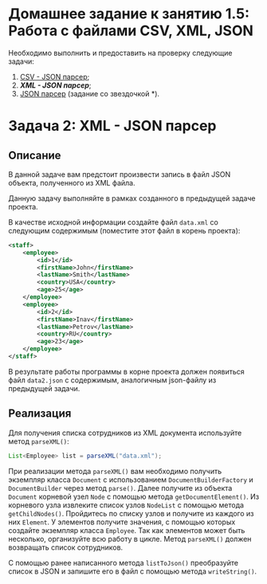 # Домашнее задание к занятию 1.5: Работа с файлами CSV, XML, JSON

Необходимо выполнить и предоставить на проверку следующие задачи:

1. [CSV - JSON парсер](https://github.com/vOrzee/javacore.hw1.5_WorkingWith_CSV_XML_JSON_files/tree/task1.CSV-JSON-parser#%D0%B7%D0%B0%D0%B4%D0%B0%D1%87%D0%B0-1-csv---json-%D0%BF%D0%B0%D1%80%D1%81%D0%B5%D1%80);
2. ***XML - JSON парсер***;
3. [JSON парсер](https://github.com/vOrzee/javacore.hw1.5_WorkingWith_CSV_XML_JSON_files/tree/task3.JSON-parser#%D0%B7%D0%B0%D0%B4%D0%B0%D1%87%D0%B0-3-json-%D0%BF%D0%B0%D1%80%D1%81%D0%B5%D1%80-%D1%81%D0%BE-%D0%B7%D0%B2%D0%B5%D0%B7%D0%B4%D0%BE%D1%87%D0%BA%D0%BE%D0%B9-) (задание со звездочкой *).

# Задача 2: XML - JSON парсер

## Описание
В данной задаче вам предстоит произвести запись в файл JSON объекта, полученного из XML файла.

Данную задачу выполняйте в рамках созданного в предыдущей задаче проекта.

В качестве исходной информации создайте файл `data.xml` со следующим содержимым (поместите этот файл в корень проекта):
```xml
<staff>
    <employee>
        <id>1</id>
        <firstName>John</firstName>
        <lastName>Smith</lastName>
        <country>USA</country>
        <age>25</age>
    </employee>
    <employee>
        <id>2</id>
        <firstName>Inav</firstName>
        <lastName>Petrov</lastName>
        <country>RU</country>
        <age>23</age>
    </employee>
</staff>
```
В резyльтате работы программы в корне проекта должен появиться файл `data2.json` с содержимым, аналогичным json-файлу из предыдущей задачи.

## Реализация
Для получения списка сотрудников из XML документа используйте метод `parseXML()`:
```java
List<Employee> list = parseXML("data.xml");
```
При реализации метода `parseXML()` вам необходимо получить экземпляр класса `Document` с использованием `DocumentBuilderFactory` и `DocumentBuilder` через метод `parse()`. Далее получите из объекта `Document` корневой узел `Node` с помощью метода `getDocumentElement()`. Из корневого узла извлеките список узлов `NodeList` с помощью метода `getChildNodes()`. Пройдитесь по списку узлов и получите из каждого из них `Element`. У элементов получите значения, с помощью которых создайте экземпляр класса `Employee`. Так как элементов может быть несколько, организуйте всю работу в цикле. Метод `parseXML()` должен возвращать список сотрудников.

С помощью ранее написанного метода `listToJson()` преобразуйте список в JSON и запишите его в файл c помощью метода `writeString()`.
